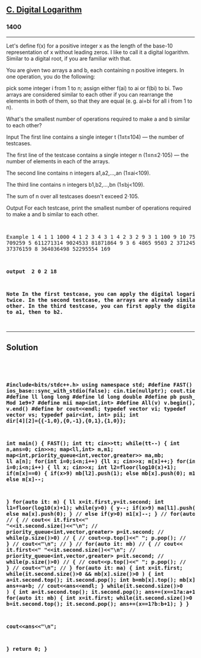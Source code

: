 
<h2><a href="https://codeforces.com/problemset/problem/1728/C">C. Digital Logarithm</a></h2>
<h3>1400</h3>
<hr>
<div><p>
  Let's define f(x) for a positive integer x as the length of the base-10 representation of x without leading zeros. I like to call it a digital logarithm. Similar to a digital root, if you are familiar with that.

You are given two arrays a and b, each containing n positive integers. In one operation, you do the following:

pick some integer i from 1 to n;
assign either f(ai) to ai or f(bi) to bi.
Two arrays are considered similar to each other if you can rearrange the elements in both of them, so that they are equal (e. g. ai=bi for all i from 1 to n).

What's the smallest number of operations required to make a and b similar to each other?

Input
The first line contains a single integer t (1≤t≤104) — the number of testcases.

The first line of the testcase contains a single integer n (1≤n≤2⋅105) — the number of elements in each of the arrays.

The second line contains n integers a1,a2,…,an (1≤ai<109).

The third line contains n integers b1,b2,…,bn (1≤bj<109).

The sum of n over all testcases doesn't exceed 2⋅105.

Output
For each testcase, print the smallest number of operations required to make a and b similar to each other.

  
</p>
<pre>
  
Example 1
4
1
1
1000
4
1 2 3 4
3 1 4 2
3
2 9 3
1 100 9
10
75019 709259 5 611271314 9024533 81871864 9 3 6 4865
9503 2 371245467 6 7 37376159 8 364036498 52295554 169

<strong>output <strong>
2
0
2
18

Note
In the first testcase, you can apply the digital logarithm to b1 twice.
In the second testcase, the arrays are already similar to each other.
In the third testcase, you can first apply the digital logarithm to a1, then to b2.
  
</pre>
<hr>
 <h2><strong><b>Solution</b></strong></h2>
 <br>
 <pre>
 
#include<bits/stdc++.h>
using namespace std;
#define FAST() ios_base::sync_with_stdio(false);    cin.tie(nullptr);     cout.tie(nullptr);
#define ll long long
#define ld long double
#define pb push_back
#define Mod 1e9+7
#define mii map<int,int> 
#define All(v) v.begin(), v.end()
#define br cout<<endl;
typedef vector<int> vi;
typedef vector<string> vs;
typedef pair<int, int> pii;
int dir[4][2]={{-1,0},{0,-1},{0,1},{1,0}};
 
int main()
{
FAST();
int tt; cin>>tt;
while(tt--)
{
   int n,ans=0; cin>>n;
   map<ll,int> m,m1;
   map<int,priority_queue<int,vector<int>,greater<int>>> ma,mb;
   ll a[n];
   for(int i=0;i<n;i++) {ll x; cin>>x; m[x]++;}
   for(int i=0;i<n;i++)
   {
      ll x; cin>>x;
      int l2=floor(log10(x)+1);
      if(m[x]==0)
      {
          if(x>9) mb[l2].push(1);
          else mb[x].push(0);
          m1[x]++;
      } 
      else m[x]--;

   }
   for(auto it: m)
   {
      ll x=it.first,y=it.second;
      int l1=floor(log10(x)+1);
      while(y>0)
      {
        y--;
        if(x>9) ma[l1].push(1);
         else ma[x].push(0);
      }
      // else if(y>0) m1[x]--;
   }
  //  for(auto it: ma)
  //  {
  //    cout<< it.first<<" "<<it.second.size()<<"\n";
  //    priority_queue<int,vector<int>,greater<int>> p=it.second;
  //    while(p.size()>0)
  //    {
  //      cout<<p.top()<<" "; p.pop();
  //    } 
  //    cout<<"\n";
  //  }
  //  for(auto it: mb)
  //  {
  //    cout<< it.first<<" "<<it.second.size()<<"\n";
  //    priority_queue<int,vector<int>,greater<int>> p=it.second;
  //    while(p.size()>0)
  //    {
  //      cout<<p.top()<<" "; p.pop();
  //    } 
  //    cout<<"\n";
  //  }
   for(auto it: ma)
   {
      int x=it.first;
      while(it.second.size()>0 && mb[x].size()>0  )
      {
         int a=it.second.top(); it.second.pop();
         int b=mb[x].top(); mb[x].pop();
         ans+=a+b;
        //  cout<<ans<<endl;
      }
      while(it.second.size()>0 )
      {
         int a=it.second.top(); it.second.pop();
          ans+=(x==1?a:a+1);
      }
   }
   for(auto it: mb)
   {
     int x=it.first;
      while(it.second.size()>0 )
      {
         int b=it.second.top(); it.second.pop();
         ans+=(x==1?b:b+1);
      }
   }

   cout<<ans<<"\n";
     
}
return 0;
}
          
 </pre>

